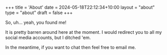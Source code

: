 +++
title = 'About'
date = 2024-05-18T22:12:34+10:00
layout = "about"
type = "about"
draft = false
+++


So, uh... yeah, you found me!

It is pretty barren around here at the moment. I would redirect you to all my social media accounts, but I ditched 'em.

In the meantime, if you want to chat then feel free to email me.
